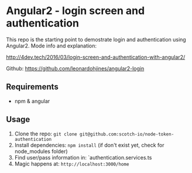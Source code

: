 # Angular2 - login screen and authentication

This repo is the starting point to demostrate login and authentication using Angular2.
Mode info and explanation:

http://4dev.tech/2016/03/login-screen-and-authentication-with-angular2/

Github:
https://github.com/leonardohjines/angular2-login

## Requirements

- npm & angular

## Usage

1. Clone the repo: `git clone git@github.com:scotch-io/node-token-authentication`
2. Install dependencies: `npm install` (if don't exist yet, check for node_modules folder)
3. Find user/pass information in: `authentication.services.ts
4. Magic happens at: `http://localhost:3000/home`